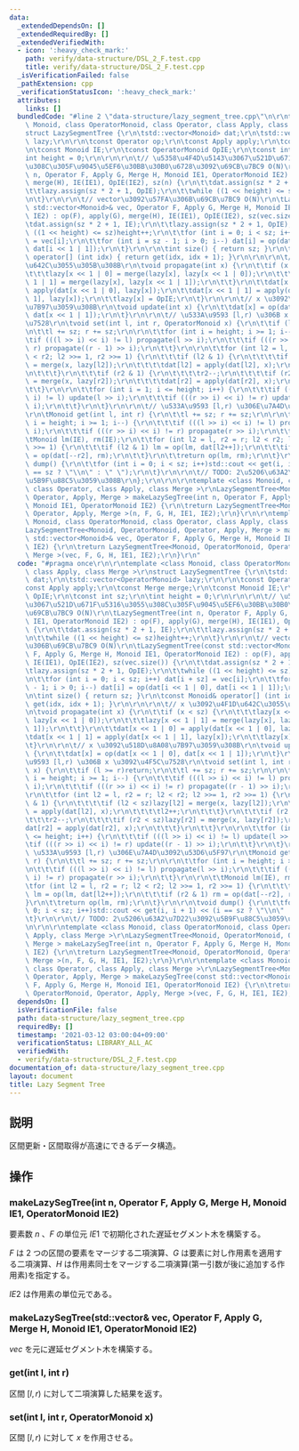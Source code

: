 ```yaml
---
data:
  _extendedDependsOn: []
  _extendedRequiredBy: []
  _extendedVerifiedWith:
  - icon: ':heavy_check_mark:'
    path: verify/data-structure/DSL_2_F.test.cpp
    title: verify/data-structure/DSL_2_F.test.cpp
  _isVerificationFailed: false
  _pathExtension: cpp
  _verificationStatusIcon: ':heavy_check_mark:'
  attributes:
    links: []
  bundledCode: "#line 2 \"data-structure/lazy_segment_tree.cpp\"\n\r\ntemplate <class\
    \ Monoid, class OperatorMonoid, class Operator, class Apply, class Merge >\r\n\
    struct LazySegmentTree {\r\n\tstd::vector<Monoid> dat;\r\n\tstd::vector<OperatorMonoid>\
    \ lazy;\r\n\r\n\tconst Operator op;\r\n\tconst Apply apply;\r\n\tconst Merge merge;\r\
    \n\tconst Monoid IE;\r\n\tconst OperatorMonoid OpIE;\r\n\tconst int sz;\r\n\t\
    int height = 0;\r\n\r\n\r\n\t// \u5358\u4F4D\u5143\u3067\u521D\u671F\u5316\u3055\
    \u308C\u305F\u9045\u5EF6\u30BB\u30B0\u6728\u3092\u69CB\u7BC9 O(N)\r\n\tLazySegmentTree(int\
    \ n, Operator F, Apply G, Merge H, Monoid IE1, OperatorMonoid IE2) : op(F), apply(G),\
    \ merge(H), IE(IE1), OpIE(IE2), sz(n) {\r\n\t\tdat.assign(sz * 2 + 1, IE);\r\n\
    \t\tlazy.assign(sz * 2 + 1, OpIE);\r\n\t\twhile ((1 << height) <= sz)height++;\r\
    \n\t}\r\n\r\n\t// vector\u3092\u57FA\u306B\u69CB\u7BC9 O(N)\r\n\tLazySegmentTree(const\
    \ std::vector<Monoid>& vec, Operator F, Apply G, Merge H, Monoid IE1, OperatorMonoid\
    \ IE2) : op(F), apply(G), merge(H), IE(IE1), OpIE(IE2), sz(vec.size()) {\r\n\t\
    \tdat.assign(sz * 2 + 1, IE);\r\n\t\tlazy.assign(sz * 2 + 1, OpIE);\r\n\t\twhile\
    \ ((1 << height) <= sz)height++;\r\n\t\tfor (int i = 0; i < sz; i++) dat[i + sz]\
    \ = vec[i];\r\n\t\tfor (int i = sz - 1; i > 0; i--) dat[i] = op(dat[i << 1 | 0],\
    \ dat[i << 1 | 1]);\r\n\t}\r\n\r\n\tint size() { return sz; }\r\n\tconst Monoid&\
    \ operator[] (int idx) { return get(idx, idx + 1); }\r\n\r\n\r\n\t// x \u3092\u4F1D\
    \u642C\u3055\u305B\u308B\r\n\tvoid propagate(int x) {\r\n\t\tif (x < sz) {\r\n\
    \t\t\tlazy[x << 1 | 0] = merge(lazy[x], lazy[x << 1 | 0]);\r\n\t\t\tlazy[x <<\
    \ 1 | 1] = merge(lazy[x], lazy[x << 1 | 1]);\r\n\t\t}\r\n\t\tdat[x << 1 | 0] =\
    \ apply(dat[x << 1 | 0], lazy[x]);\r\n\t\tdat[x << 1 | 1] = apply(dat[x << 1 |\
    \ 1], lazy[x]);\r\n\t\tlazy[x] = OpIE;\r\n\t}\r\n\r\n\t// x \u3092\u518D\u8A08\
    \u7B97\u3059\u308B\r\n\tvoid update(int x) {\r\n\t\tdat[x] = op(dat[x << 1 | 0],\
    \ dat[x << 1 | 1]);\r\n\t}\r\n\r\n\t// \u533A\u9593 [l,r) \u306B x \u3092\u4F5C\
    \u7528\r\n\tvoid set(int l, int r, OperatorMonoid x) {\r\n\t\tif (l >= r)return;\r\
    \n\t\tl += sz; r += sz;\r\n\r\n\t\tfor (int i = height; i >= 1; i--) {\r\n\t\t\
    \tif (((l >> i) << i) != l) propagate(l >> i);\r\n\t\t\tif (((r >> i) << i) !=\
    \ r) propagate((r - 1) >> i);\r\n\t\t}\r\n\r\n\t\tfor (int l2 = l, r2 = r; l2\
    \ < r2; l2 >>= 1, r2 >>= 1) {\r\n\t\t\tif (l2 & 1) {\r\n\t\t\t\tif (l2 < sz)lazy[l2]\
    \ = merge(x, lazy[l2]);\r\n\t\t\t\tdat[l2] = apply(dat[l2], x);\r\n\t\t\t\tl2++;\r\
    \n\t\t\t}\r\n\t\t\tif (r2 & 1) {\r\n\t\t\t\tr2--;\r\n\t\t\t\tif (r2 < sz)lazy[r2]\
    \ = merge(x, lazy[r2]);\r\n\t\t\t\tdat[r2] = apply(dat[r2], x);\r\n\t\t\t}\r\n\
    \t\t}\r\n\r\n\t\tfor (int i = 1; i <= height; i++) {\r\n\t\t\tif (((l >> i) <<\
    \ i) != l) update(l >> i);\r\n\t\t\tif (((r >> i) << i) != r) update((r - 1) >>\
    \ i);\r\n\t\t}\r\n\t}\r\n\r\n\t// \u533A\u9593 [l,r) \u306E\u7A4D\u3092\u53D6\u5F97\
    \r\n\tMonoid get(int l, int r) {\r\n\t\tl += sz; r += sz;\r\n\r\n\t\tfor (int\
    \ i = height; i >= 1; i--) {\r\n\t\t\tif (((l >> i) << i) != l) propagate(l >>\
    \ i);\r\n\t\t\tif (((r >> i) << i) != r) propagate(r >> i);\r\n\t\t}\r\n\r\n\t\
    \tMonoid lm(IE), rm(IE);\r\n\t\tfor (int l2 = l, r2 = r; l2 < r2; l2 >>= 1, r2\
    \ >>= 1) {\r\n\t\t\tif (l2 & 1) lm = op(lm, dat[l2++]);\r\n\t\t\tif (r2 & 1) rm\
    \ = op(dat[--r2], rm);\r\n\t\t}\r\n\t\treturn op(lm, rm);\r\n\t}\r\n\r\n\tvoid\
    \ dump() {\r\n\t\tfor (int i = 0; i < sz; i++)std::cout << get(i, i + 1) << (i\
    \ == sz ? \"\\n\" : \" \");\r\n\t}\r\n\r\n\t// TODO: 2\u5206\u63A2\u7D22\u3092\
    \u5B9F\u88C5\u3059\u308B\r\n};\r\n\r\n\r\ntemplate <class Monoid, class OperatorMonoid,\
    \ class Operator, class Apply, class Merge >\r\nLazySegmentTree<Monoid, OperatorMonoid,\
    \ Operator, Apply, Merge > makeLazySegTree(int n, Operator F, Apply G, Merge H,\
    \ Monoid IE1, OperatorMonoid IE2) {\r\n\treturn LazySegmentTree<Monoid, OperatorMonoid,\
    \ Operator, Apply, Merge >(n, F, G, H, IE1, IE2);\r\n}\r\n\r\ntemplate <class\
    \ Monoid, class OperatorMonoid, class Operator, class Apply, class Merge >\r\n\
    LazySegmentTree<Monoid, OperatorMonoid, Operator, Apply, Merge > makeLazySegTree(const\
    \ std::vector<Monoid>& vec, Operator F, Apply G, Merge H, Monoid IE1, OperatorMonoid\
    \ IE2) {\r\n\treturn LazySegmentTree<Monoid, OperatorMonoid, Operator, Apply,\
    \ Merge >(vec, F, G, H, IE1, IE2);\r\n}\r\n"
  code: "#pragma once\r\n\r\ntemplate <class Monoid, class OperatorMonoid, class Operator,\
    \ class Apply, class Merge >\r\nstruct LazySegmentTree {\r\n\tstd::vector<Monoid>\
    \ dat;\r\n\tstd::vector<OperatorMonoid> lazy;\r\n\r\n\tconst Operator op;\r\n\t\
    const Apply apply;\r\n\tconst Merge merge;\r\n\tconst Monoid IE;\r\n\tconst OperatorMonoid\
    \ OpIE;\r\n\tconst int sz;\r\n\tint height = 0;\r\n\r\n\r\n\t// \u5358\u4F4D\u5143\
    \u3067\u521D\u671F\u5316\u3055\u308C\u305F\u9045\u5EF6\u30BB\u30B0\u6728\u3092\
    \u69CB\u7BC9 O(N)\r\n\tLazySegmentTree(int n, Operator F, Apply G, Merge H, Monoid\
    \ IE1, OperatorMonoid IE2) : op(F), apply(G), merge(H), IE(IE1), OpIE(IE2), sz(n)\
    \ {\r\n\t\tdat.assign(sz * 2 + 1, IE);\r\n\t\tlazy.assign(sz * 2 + 1, OpIE);\r\
    \n\t\twhile ((1 << height) <= sz)height++;\r\n\t}\r\n\r\n\t// vector\u3092\u57FA\
    \u306B\u69CB\u7BC9 O(N)\r\n\tLazySegmentTree(const std::vector<Monoid>& vec, Operator\
    \ F, Apply G, Merge H, Monoid IE1, OperatorMonoid IE2) : op(F), apply(G), merge(H),\
    \ IE(IE1), OpIE(IE2), sz(vec.size()) {\r\n\t\tdat.assign(sz * 2 + 1, IE);\r\n\t\
    \tlazy.assign(sz * 2 + 1, OpIE);\r\n\t\twhile ((1 << height) <= sz)height++;\r\
    \n\t\tfor (int i = 0; i < sz; i++) dat[i + sz] = vec[i];\r\n\t\tfor (int i = sz\
    \ - 1; i > 0; i--) dat[i] = op(dat[i << 1 | 0], dat[i << 1 | 1]);\r\n\t}\r\n\r\
    \n\tint size() { return sz; }\r\n\tconst Monoid& operator[] (int idx) { return\
    \ get(idx, idx + 1); }\r\n\r\n\r\n\t// x \u3092\u4F1D\u642C\u3055\u305B\u308B\r\
    \n\tvoid propagate(int x) {\r\n\t\tif (x < sz) {\r\n\t\t\tlazy[x << 1 | 0] = merge(lazy[x],\
    \ lazy[x << 1 | 0]);\r\n\t\t\tlazy[x << 1 | 1] = merge(lazy[x], lazy[x << 1 |\
    \ 1]);\r\n\t\t}\r\n\t\tdat[x << 1 | 0] = apply(dat[x << 1 | 0], lazy[x]);\r\n\t\
    \tdat[x << 1 | 1] = apply(dat[x << 1 | 1], lazy[x]);\r\n\t\tlazy[x] = OpIE;\r\n\
    \t}\r\n\r\n\t// x \u3092\u518D\u8A08\u7B97\u3059\u308B\r\n\tvoid update(int x)\
    \ {\r\n\t\tdat[x] = op(dat[x << 1 | 0], dat[x << 1 | 1]);\r\n\t}\r\n\r\n\t// \u533A\
    \u9593 [l,r) \u306B x \u3092\u4F5C\u7528\r\n\tvoid set(int l, int r, OperatorMonoid\
    \ x) {\r\n\t\tif (l >= r)return;\r\n\t\tl += sz; r += sz;\r\n\r\n\t\tfor (int\
    \ i = height; i >= 1; i--) {\r\n\t\t\tif (((l >> i) << i) != l) propagate(l >>\
    \ i);\r\n\t\t\tif (((r >> i) << i) != r) propagate((r - 1) >> i);\r\n\t\t}\r\n\
    \r\n\t\tfor (int l2 = l, r2 = r; l2 < r2; l2 >>= 1, r2 >>= 1) {\r\n\t\t\tif (l2\
    \ & 1) {\r\n\t\t\t\tif (l2 < sz)lazy[l2] = merge(x, lazy[l2]);\r\n\t\t\t\tdat[l2]\
    \ = apply(dat[l2], x);\r\n\t\t\t\tl2++;\r\n\t\t\t}\r\n\t\t\tif (r2 & 1) {\r\n\t\
    \t\t\tr2--;\r\n\t\t\t\tif (r2 < sz)lazy[r2] = merge(x, lazy[r2]);\r\n\t\t\t\t\
    dat[r2] = apply(dat[r2], x);\r\n\t\t\t}\r\n\t\t}\r\n\r\n\t\tfor (int i = 1; i\
    \ <= height; i++) {\r\n\t\t\tif (((l >> i) << i) != l) update(l >> i);\r\n\t\t\
    \tif (((r >> i) << i) != r) update((r - 1) >> i);\r\n\t\t}\r\n\t}\r\n\r\n\t//\
    \ \u533A\u9593 [l,r) \u306E\u7A4D\u3092\u53D6\u5F97\r\n\tMonoid get(int l, int\
    \ r) {\r\n\t\tl += sz; r += sz;\r\n\r\n\t\tfor (int i = height; i >= 1; i--) {\r\
    \n\t\t\tif (((l >> i) << i) != l) propagate(l >> i);\r\n\t\t\tif (((r >> i) <<\
    \ i) != r) propagate(r >> i);\r\n\t\t}\r\n\r\n\t\tMonoid lm(IE), rm(IE);\r\n\t\
    \tfor (int l2 = l, r2 = r; l2 < r2; l2 >>= 1, r2 >>= 1) {\r\n\t\t\tif (l2 & 1)\
    \ lm = op(lm, dat[l2++]);\r\n\t\t\tif (r2 & 1) rm = op(dat[--r2], rm);\r\n\t\t\
    }\r\n\t\treturn op(lm, rm);\r\n\t}\r\n\r\n\tvoid dump() {\r\n\t\tfor (int i =\
    \ 0; i < sz; i++)std::cout << get(i, i + 1) << (i == sz ? \"\\n\" : \" \");\r\n\
    \t}\r\n\r\n\t// TODO: 2\u5206\u63A2\u7D22\u3092\u5B9F\u88C5\u3059\u308B\r\n};\r\
    \n\r\n\r\ntemplate <class Monoid, class OperatorMonoid, class Operator, class\
    \ Apply, class Merge >\r\nLazySegmentTree<Monoid, OperatorMonoid, Operator, Apply,\
    \ Merge > makeLazySegTree(int n, Operator F, Apply G, Merge H, Monoid IE1, OperatorMonoid\
    \ IE2) {\r\n\treturn LazySegmentTree<Monoid, OperatorMonoid, Operator, Apply,\
    \ Merge >(n, F, G, H, IE1, IE2);\r\n}\r\n\r\ntemplate <class Monoid, class OperatorMonoid,\
    \ class Operator, class Apply, class Merge >\r\nLazySegmentTree<Monoid, OperatorMonoid,\
    \ Operator, Apply, Merge > makeLazySegTree(const std::vector<Monoid>& vec, Operator\
    \ F, Apply G, Merge H, Monoid IE1, OperatorMonoid IE2) {\r\n\treturn LazySegmentTree<Monoid,\
    \ OperatorMonoid, Operator, Apply, Merge >(vec, F, G, H, IE1, IE2);\r\n}\r\n"
  dependsOn: []
  isVerificationFile: false
  path: data-structure/lazy_segment_tree.cpp
  requiredBy: []
  timestamp: '2021-03-12 03:00:04+09:00'
  verificationStatus: LIBRARY_ALL_AC
  verifiedWith:
  - verify/data-structure/DSL_2_F.test.cpp
documentation_of: data-structure/lazy_segment_tree.cpp
layout: document
title: Lazy Segment Tree
---
```


## 説明
区間更新・区間取得が高速にできるデータ構造。

## 操作
### makeLazySegTree(int n, Operator F, Apply G, Merge H, Monoid IE1, OperatorMonoid IE2)
要素数 $n$ 、$F$ の単位元 $IE1$ で初期化された遅延セグメント木を構築する。

$F$ は $2$ つの区間の要素をマージする二項演算、$G$ は要素に対し作用素を適用する二項演算、$H$ は作用素同士をマージする二項演算(第一引数が後に追加する作用素)を指定する。

$IE2$ は作用素の単位元である。
### makeLazySegTree(std::vector<Monoid>& vec, Operator F, Apply G, Merge H, Monoid IE1, OperatorMonoid IE2)
$vec$ を元に遅延セグメント木を構築する。
### get(int l, int r)
区間 $[l,r)$ に対して二項演算した結果を返す。
### set(int l, int r, OperatorMonoid x)
区間 $[l,r)$ に対して $x$ を作用させる。